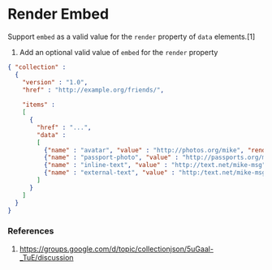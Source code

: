 # Render Embed

Support `embed` as a valid value for the `render` property of `data` elements.[1]

1. Add an optional valid value of `embed` for the `render` property 

```json
{ "collection" :
  {
    "version" : "1.0",
    "href" : "http://example.org/friends/",
    
    "items" :
    [
      {
        "href" : "...",
        "data" :
        [
          {"name" : "avatar", "value" : "http://photos.org/mike", "render" : "image"},
          {"name" : "passport-photo", "value" : "http://passports.org/mike", "render" : "embed"},
          {"name" : "inline-text", "value" : "http://text.net/mike-msg", "render" : "embed"},
          {"name" : "external-text", "value" : "http:/text.net/mike-msg", "render" : "link"}
        ]
      }
    ]
  } 
}
```

### References
1. https://groups.google.com/d/topic/collectionjson/5uGaal-_TuE/discussion
